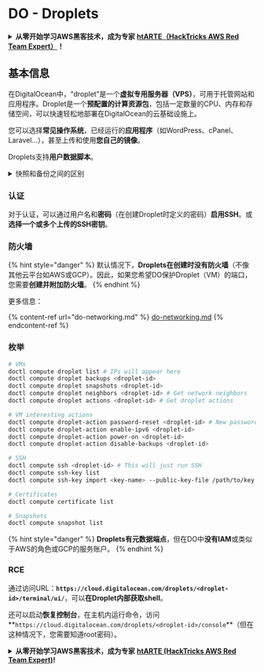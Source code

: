 # DO - Droplets

<details>

<summary><strong>从零开始学习AWS黑客技术，成为专家</strong> <a href="https://training.hacktricks.xyz/courses/arte"><strong>htARTE（HackTricks AWS Red Team Expert）</strong></a><strong>！</strong></summary>

支持HackTricks的其他方式：

- 如果您想看到您的**公司在HackTricks中做广告**或**下载PDF格式的HackTricks**，请查看[**订阅计划**](https://github.com/sponsors/carlospolop)!
- 获取[**官方PEASS & HackTricks周边产品**](https://peass.creator-spring.com)
- 探索[**PEASS家族**](https://opensea.io/collection/the-peass-family)，我们独家的[**NFTs**](https://opensea.io/collection/the-peass-family)
- **加入** 💬 [**Discord群**](https://discord.gg/hRep4RUj7f) 或 [**电报群**](https://t.me/peass) 或在**Twitter**上关注我们 🐦 [**@hacktricks_live**](https://twitter.com/hacktricks_live)**。**
- 通过向[**HackTricks**](https://github.com/carlospolop/hacktricks)和[**HackTricks Cloud**](https://github.com/carlospolop/hacktricks-cloud) github仓库提交PR来分享您的黑客技巧。

</details>

## 基本信息

在DigitalOcean中，“droplet”是一个**虚拟专用服务器（VPS）**，可用于托管网站和应用程序。Droplet是一个**预配置的计算资源包**，包括一定数量的CPU、内存和存储空间，可以快速轻松地部署在DigitalOcean的云基础设施上。

您可以选择**常见操作系统**，已经运行的**应用程序**（如WordPress、cPanel、Laravel...），甚至上传和使用**您自己的镜像**。

Droplets支持**用户数据脚本**。

<details>

<summary>快照和备份之间的区别</summary>

在DigitalOcean中，快照是Droplet磁盘的某个时间点的副本。它捕获了快照被拍摄时Droplet磁盘的状态，包括操作系统、安装的应用程序以及磁盘上的所有文件和数据。

快照可用于创建具有与原始Droplet相同配置的新Droplet，或将Droplet恢复到拍摄快照时的状态。快照存储在DigitalOcean的对象存储服务上，它们是增量的，这意味着仅存储自上次快照以来的更改。这使它们使用高效且存储成本低廉。

另一方面，备份是Droplet的完整副本，包括操作系统、安装的应用程序、文件和数据，以及Droplet的设置和元数据。备份通常按照定期计划执行，并捕获特定时间点的Droplet的整个状态。

与快照不同，备份以压缩和加密格式存储，并将其转移到DigitalOcean基础设施之外的远程位置进行安全保存。这使备份非常适合灾难恢复，因为它们提供了Droplet的完整副本，可在数据丢失或其他灾难事件发生时恢复。

总之，快照是Droplet磁盘的时间点副本，而备份是Droplet的完整副本，包括其设置和元数据。快照存储在DigitalOcean的对象存储服务上，而备份则转移到DigitalOcean基础设施之外的远程位置。快照和备份都可用于恢复Droplet，但快照更有效率且存储成本更低，而备份为灾难恢复提供了更全面的备份解决方案。

</details>

### 认证

对于认证，可以通过用户名和**密码**（在创建Droplet时定义的密码）**启用SSH**。或**选择一个或多个上传的SSH密钥**。

### 防火墙

{% hint style="danger" %}
默认情况下，**Droplets在创建时没有防火墙**（不像其他云平台如AWS或GCP）。因此，如果您希望DO保护Droplet（VM）的端口，您需要**创建并附加防火墙**。
{% endhint %}

更多信息：

{% content-ref url="do-networking.md" %}
[do-networking.md](do-networking.md)
{% endcontent-ref %}

### 枚举
```bash
# VMs
doctl compute droplet list # IPs will appear here
doctl compute droplet backups <droplet-id>
doctl compute droplet snapshots <droplet-id>
doctl compute droplet neighbors <droplet-id> # Get network neighbors
doctl compute droplet actions <droplet-id> # Get droplet actions

# VM interesting actions
doctl compute droplet-action password-reset <droplet-id> # New password is emailed to the user
doctl compute droplet-action enable-ipv6 <droplet-id>
doctl compute droplet-action power-on <droplet-id>
doctl compute droplet-action disable-backups <droplet-id>

# SSH
doctl compute ssh <droplet-id> # This will just run SSH
doctl compute ssh-key list
doctl compute ssh-key import <key-name> --public-key-file /path/to/key.pub

# Certificates
doctl compute certificate list

# Snapshots
doctl compute snapshot list
```
{% hint style="danger" %}
**Droplets有元数据端点**，但在DO中**没有IAM**或类似于AWS的角色或GCP的服务账户。
{% endhint %}

### RCE

通过访问URL：**`https://cloud.digitalocean.com/droplets/<droplet-id>/terminal/ui/`**，可以**在Droplet内部获取shell**。

还可以启动**恢复控制台**，在主机内运行命令，访问**`https://cloud.digitalocean.com/droplets/<droplet-id>/console`**（但在这种情况下，您需要知道root密码）。

<details>

<summary><strong>从零开始学习AWS黑客技术，成为专家</strong> <a href="https://training.hacktricks.xyz/courses/arte"><strong>htARTE (HackTricks AWS Red Team Expert)</strong></a><strong>!</strong></summary>

支持HackTricks的其他方式：

* 如果您想看到您的**公司在HackTricks中做广告**或**下载PDF格式的HackTricks**，请查看[**SUBSCRIPTION PLANS**](https://github.com/sponsors/carlospolop)!
* 获取[**官方PEASS & HackTricks周边产品**](https://peass.creator-spring.com)
* 发现[**PEASS Family**](https://opensea.io/collection/the-peass-family)，我们的独家[**NFTs**](https://opensea.io/collection/the-peass-family)收藏品
* **加入** 💬 [**Discord群**](https://discord.gg/hRep4RUj7f) 或 [**电报群**](https://t.me/peass) 或在**Twitter** 🐦 [**@hacktricks_live**](https://twitter.com/hacktricks_live)**上关注**我们。
* 通过向[**HackTricks**](https://github.com/carlospolop/hacktricks)和[**HackTricks Cloud**](https://github.com/carlospolop/hacktricks-cloud) github仓库提交PR来**分享您的黑客技巧**。

</details>

